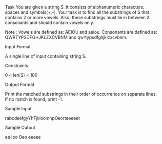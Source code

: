 Task
You are given a string S. It consists of alphanumeric characters, spaces and symbols(+,-).
Your task is to find all the substrings of S that contains 2 or more vowels.
Also, these substrings must lie in between 2 consonants and should contain vowels only.

Note :
Vowels are defined as: AEIOU and aeiou.
Consonants are defined as: QWRTYPSDFGHJKLZXCVBNM and qwrtypsdfghjklzxcvbnm.

Input Format

A single line of input containing string S.

Constraints

0 < len(S) < 100

Output Format

Print the matched substrings in their order of occurrence on separate lines.
If no match is found, print -1.

Sample Input

rabcdeefgyYhFjkIoomnpOeorteeeeet

Sample Output

ee
Ioo
Oeo
eeeee